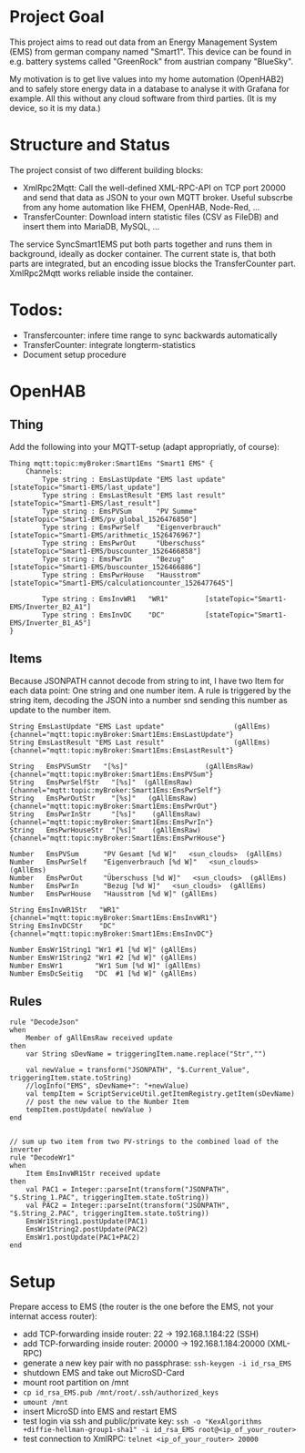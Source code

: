 # Project Goal
This project aims to read out data from an Energy Management System (EMS) from german company named "Smart1". This device can be found in e.g. battery systems called "GreenRock" from austrian company "BlueSky".

My motivation is to get live values into my home automation (OpenHAB2) and to safely store energy data in a database to analyse it with Grafana for example. All this without any cloud software from third parties. (It is my device, so it is my data.)

# Structure and Status
The project consist of two different building blocks:
- XmlRpc2Mqtt: Call the well-defined XML-RPC-API on TCP port 20000 and send that data as JSON to your own MQTT broker. Useful subscrbe from any home automation like FHEM, OpenHAB, Node-Red, ...
- TransferCounter: Download intern statistic files (CSV as FileDB) and insert them into MariaDB, MySQL, ...

The service SyncSmart1EMS put both parts together and runs them in background, ideally as docker container.
The current state is, that both parts are integrated, but an encoding issue blocks the TransferCounter part. XmlRpc2Mqtt works reliable inside the container.


# Todos:
- Transfercounter: infere time range to sync backwards automatically
- TransferCounter: integrate longterm-statistics
- Document setup procedure

# OpenHAB
## Thing
Add the following into your MQTT-setup (adapt appropriatly, of course):

    Thing mqtt:topic:myBroker:Smart1Ems "Smart1 EMS" {
        Channels:
            Type string : EmsLastUpdate "EMS last update"   [stateTopic="Smart1-EMS/last_update"]
            Type string : EmsLastResult "EMS last result"   [stateTopic="Smart1-EMS/last_result"]
            Type string : EmsPVSum      "PV Summe"          [stateTopic="Smart1-EMS/pv_global_1526476850"]
            Type string : EmsPwrSelf    "Eigenverbrauch"    [stateTopic="Smart1-EMS/arithmetic_1526476967"]
            Type string : EmsPwrOut     "Überschuss"        [stateTopic="Smart1-EMS/buscounter_1526466858"]
            Type string : EmsPwrIn      "Bezug"             [stateTopic="Smart1-EMS/buscounter_1526466886"]
            Type string : EmsPwrHouse   "Hausstrom"         [stateTopic="Smart1-EMS/calculationcounter_1526477645"]

            Type string : EmsInvWR1   "WR1"         [stateTopic="Smart1-EMS/Inverter_B2_A1"]
            Type string : EmsInvDC    "DC"          [stateTopic="Smart1-EMS/Inverter_B1_A5"]
    }

## Items

Because JSONPATH cannot decode from string to int, I have two Item for each data point: One string and one number item. A rule is triggered by the string item, decoding the JSON into a number snd sending this number as update to the number item.

    String EmsLastUpdate "EMS Last update"                 (gAllEms)    {channel="mqtt:topic:myBroker:Smart1Ems:EmsLastUpdate"} 
    String EmsLastResult "EMS Last result"                 (gAllEms)    {channel="mqtt:topic:myBroker:Smart1Ems:EmsLastResult"} 

    String   EmsPVSumStr   "[%s]"                   (gAllEmsRaw) {channel="mqtt:topic:myBroker:Smart1Ems:EmsPVSum"} 
    String   EmsPwrSelfStr   "[%s]"  (gAllEmsRaw) {channel="mqtt:topic:myBroker:Smart1Ems:EmsPwrSelf"} 
    String   EmsPwrOutStr    "[%s]"   (gAllEmsRaw) {channel="mqtt:topic:myBroker:Smart1Ems:EmsPwrOut"} 
    String   EmsPwrInStr     "[%s]"    (gAllEmsRaw) {channel="mqtt:topic:myBroker:Smart1Ems:EmsPwrIn"} 
    String   EmsPwrHouseStr  "[%s]"    (gAllEmsRaw) {channel="mqtt:topic:myBroker:Smart1Ems:EmsPwrHouse"} 

    Number   EmsPVSum      "PV Gesamt [%d W]"   <sun_clouds>  (gAllEms)   
    Number   EmsPwrSelf    "Eigenverbrauch [%d W]"   <sun_clouds>  (gAllEms)   
    Number   EmsPwrOut     "Überschuss [%d W]"   <sun_clouds>  (gAllEms)   
    Number   EmsPwrIn      "Bezug [%d W]"   <sun_clouds>  (gAllEms)   
    Number   EmsPwrHouse   "Hausstrom [%d W]" (gAllEms)

    String EmsInvWR1Str   "WR1" {channel="mqtt:topic:myBroker:Smart1Ems:EmsInvWR1"}
    String EmsInvDCStr    "DC"  {channel="mqtt:topic:myBroker:Smart1Ems:EmsInvDC"}

    Number EmsWr1String1 "Wr1 #1 [%d W]" (gAllEms)
    Number EmsWr1String2 "Wr1 #2 [%d W]" (gAllEms)
    Number EmsWr1        "Wr1 Sum [%d W]" (gAllEms)
    Number EmsDcSeitig   "DC  #1 [%d W]" (gAllEms)

## Rules

    rule "DecodeJson"
    when 
        Member of gAllEmsRaw received update 
    then
        var String sDevName = triggeringItem.name.replace("Str","")

        val newValue = transform("JSONPATH", "$.Current_Value", triggeringItem.state.toString)
        //logInfo("EMS", sDevName+": "+newValue)
        val tempItem = ScriptServiceUtil.getItemRegistry.getItem(sDevName)
        // post the new value to the Number Item
        tempItem.postUpdate( newValue )
    end


    // sum up two item from two PV-strings to the combined load of the inverter
    rule "DecodeWr1"
    when
        Item EmsInvWR1Str received update
    then
        val PAC1 = Integer::parseInt(transform("JSONPATH", "$.String_1.PAC", triggeringItem.state.toString))
        val PAC2 = Integer::parseInt(transform("JSONPATH", "$.String_2.PAC", triggeringItem.state.toString))
        EmsWr1String1.postUpdate(PAC1)
        EmsWr1String2.postUpdate(PAC2)
        EmsWr1.postUpdate(PAC1+PAC2)
    end



# Setup
Prepare access to EMS (the router is the one before the EMS, not your internat access router):
- add TCP-forwarding inside router: 22 -> 192.168.1.184:22 (SSH)
- add TCP-forwarding inside router: 20000 -> 192.168.1.184:20000 (XML-RPC)
- generate a new key pair with no passphrase: `ssh-keygen -i id_rsa_EMS`
- shutdown EMS and take out MicroSD-Card
- mount root partition on /mnt
- `cp id_rsa_EMS.pub /mnt/root/.ssh/authorized_keys`
- `umount /mnt`
- insert MicroSD into EMS and restart EMS
- test login via ssh and public/private key:
  `ssh -o "KexAlgorithms +diffie-hellman-group1-sha1" -i id_rsa_EMS root@<ip_of_your_router>`
- test connection to XmlRPC: `telnet <ip_of_your_router> 20000`  

